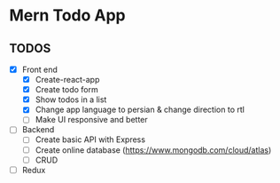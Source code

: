 # Mern Todo App

## TODOS
* [x] Front end
  * [x] Create-react-app
  * [x] Create todo form
  * [x] Show todos in a list
  * [x] Change app language to persian & change direction to rtl
  * [ ] Make UI responsive and better 
* [ ] Backend
  * [ ] Create basic API with Express
  * [ ] Create online database (https://www.mongodb.com/cloud/atlas)
  * [ ] CRUD
* [ ] Redux
